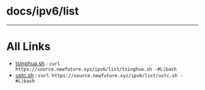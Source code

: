 
# docs/ipv6/list



---

# All Links

* [tsinghua.sh](tsinghua.sh) : `curl https://source.newfuture.xyz/ipv6/list/tsinghua.sh -#L|bash`
* [ustc.sh](ustc.sh) : `curl https://source.newfuture.xyz/ipv6/list/ustc.sh -#L|bash`
